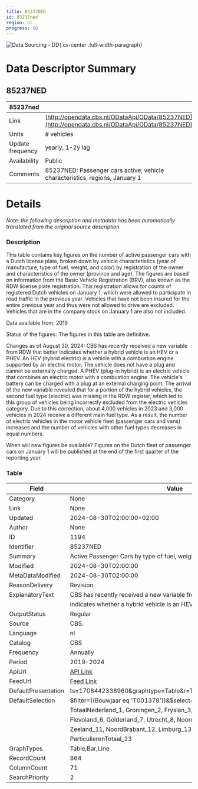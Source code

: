 ```yaml
---
title: 85237NED
id: 85237ned
region: nl
progress: 50
---
```


![Data Sourcing - DD](/images/data-sourcing-dd.jpg){.cv-center .full-width-paragraph}


# Data Descriptor Summary

## 85237NED

| 85237ned             |       |
| ---------------- | ------------------------------------------------------------- |
| Link             | [http://opendata.cbs.nl/ODataApi/OData/85237NED](http://opendata.cbs.nl/ODataApi/OData/85237NED)     |
| Units            | # vehicles     |
| Update frequency | yearly, 1-2y lag    |
| Availability     | Public |
| Comments         | 85237NED: Passenger cars active; vehicle characteristics, regions, January 1  |



# Details

*Note: the following description and metadata has been automatically translated from the original source description.*

### Description

This table contains key figures on the number of active passenger cars with a Dutch license plate, broken down by vehicle characteristics (year of manufacture, type of fuel, weight, and color) by registration of the owner and characteristics of the owner (province and age). The figures are based on information from the Basic Vehicle Registration (BRV), also known as the RDW license plate registration. This registration allows for counts of registered Dutch vehicles on January 1, which were allowed to participate in road traffic in the previous year.
Vehicles that have not been insured for the entire previous year and thus were not allowed to drive are excluded. Vehicles that are in the company stock on January 1 are also not included.

Data available from: 2019

Status of the figures:
The figures in this table are definitive.

Changes as of August 30, 2024:
CBS has recently received a new variable from RDW that better indicates whether a hybrid vehicle is an HEV or a PHEV. An HEV (hybrid electric) is a vehicle with a combustion engine supported by an electric motor. The vehicle does not have a plug and cannot be externally charged. A PHEV (plug-in hybrid) is an electric vehicle that combines an electric motor with a combustion engine. The vehicle's battery can be charged with a plug at an external charging point. The arrival of the new variable revealed that for a portion of the hybrid vehicles, the second fuel type (electric) was missing in the RDW register, which led to this group of vehicles being incorrectly excluded from the electric vehicles category. Due to this correction, about 4,000 vehicles in 2023 and 3,000 vehicles in 2024 receive a different main fuel type. As a result, the number of electric vehicles in the motor vehicle fleet (passenger cars and vans) increases and the number of vehicles with other fuel types decreases in equal numbers.

When will new figures be available?
Figures on the Dutch fleet of passenger cars on January 1 will be published at the end of the first quarter of the reporting year.

### Table

| Field               | Value                                                               |
|---------------------|---------------------------------------------------------------------|
| Category            | None                                                                |
| Link                | None                                                                |
| Updated             | 2024-08-30T02:00:00+02:00                                           |
| Author              | None                                                                |
| ID                  | 1194                                                                |
| Identifier          | 85237NED                                                            |
| Summary             | Active Passenger Cars by type of fuel, weight, ownership, and color |
| Modified            | 2024-08-30T02:00:00                                                 |
| MetaDataModified    | 2024-08-30T02:00:00                                                 |
| ReasonDelivery      | Revision                                                            |
| ExplanatoryText     | CBS has recently received a new variable from RDW that better       |
|                     | indicates whether a hybrid vehicle is an HEV or a PHEV.             |
| OutputStatus        | Regular                                                             |
| Source              | CBS.                                                                |
| Language            | nl                                                                  |
| Catalog             | CBS                                                                 |
| Frequency           | Annually                                                            |
| Period              | 2019-2024                                                           |
| ApiUrl              | [API Link](http://opendata.cbs.nl/ODataApi/OData/85237NED)          |
| FeedUrl             | [Feed Link](http://opendata.cbs.nl/ODataFeed/OData/85237NED)        |
| DefaultPresentation | ts=1708442338960&graphtype=Table&r=Topics&k=Perioden&t=Bouwjaar     |
| DefaultSelection    | $filter=((Bouwjaar eq 'T001378'))&$select=Bouwjaar, Perioden,       |
|                     | TotaalNederland_1, Groningen_2, Fryslan_3, Drenthe_4, Overijssel_5, |
|                     | Flevoland_6, Gelderland_7, Utrecht_8, NoordHolland_9, ZuidHolland_10,|
|                     | Zeeland_11, NoordBrabant_12, Limburg_13, Totaal_21, OpNaamBedrijf_22,|
|                     | ParticulierenTotaal_23                                              |
| GraphTypes          | Table,Bar,Line                                                      |
| RecordCount         | 864                                                                 |
| ColumnCount         | 71                                                                  |
| SearchPriority      | 2                                                                   |


